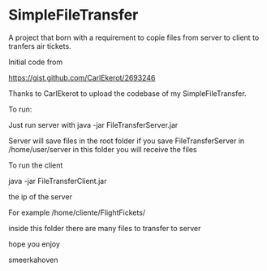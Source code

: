 # SimpleFileTransfer

A project that born with a requirement to copie files from server to client to tranfers air tickets.

Initial code from 

https://gist.github.com/CarlEkerot/2693246

Thanks to CarlEkerot to upload the codebase of my SimpleFileTransfer.

To run:

Just run server with
java -jar FileTransferServer.jar

Server will save files in the root folder if you save FileTransferServer in /home/user/server
in this folder you will receive the files

To run the client

java -jar FileTransferClient.jar <ip> <folder with files>

<ip> the ip of the server

<folder with files> For example /home/cliente/FlightFickets/ 

inside this folder there are many files to transfer to server

hope you enjoy

smeerkahoven
